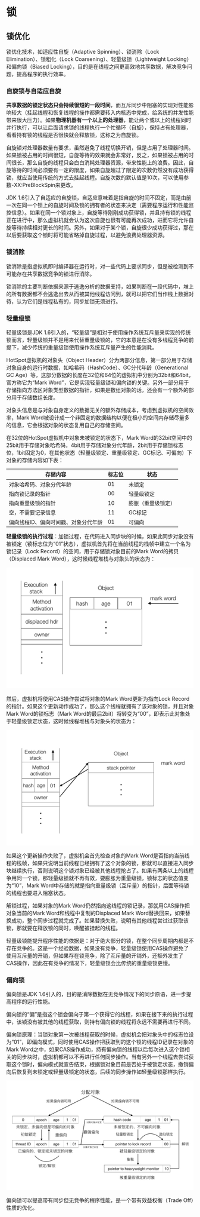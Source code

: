 # 锁

## 锁优化

锁优化技术，如适应性自旋（Adaptive Spinning）、锁消除（Lock Elimination）、锁粗化（Lock Coarsening）、轻量级锁（Lightweight Locking）和偏向锁（Biased Locking），目的是在线程之间更高效地共享数据，解决竞争问题，提高程序的执行效率。

### 自旋锁与自适应自旋

**共享数据的锁定状态只会持续很短的一段时间**，而互斥同步中阻塞的实现对性能影响较大（挂起线程和恢复线程的操作都需要转入内核态中完成，给系统的并发性能带来很大压力）。如果**物理机器有一个以上的处理器**，能让两个或以上的线程同时并行执行，可以让后面请求锁的线程执行一个忙循环（自旋），保持占有处理器，看看持有锁的线程是否很快就会释放锁，这称之为自旋锁。

自旋锁对处理器数量有要求，虽然避免了线程切换开销，但是占用了处理器时间。如果锁被占用的时间很短，自旋等待的效果就会非常好，反之，如果锁被占用的时间很长，那么自旋的线程只会白白消耗处理器资源，带来性能上的浪费。因此，自旋等待的时间必须要有一定的限度，如果自旋超过了限定的次数仍然没有成功获得锁，就应当使用传统的方式去挂起线程。自旋次数的默认值是10次，可以使用参数-XX:PreBlockSpin来更改。

JDK 1.6引入了自适应的自旋锁，自适应意味着是指自旋的时间不固定，而是由前一次在同一个锁上的自旋时间及锁的拥有者的状态来决定（需要程序运行和性能监控信息）。如果在同一个锁对象上，自旋等待刚刚成功获得锁，并且持有锁的线程正在进行中，那么虚拟机就会认为这次自旋也很有可能再次成功，进而它将允许自旋等待持续相对更长的时间。另外，如果对于某个锁，自旋很少成功获得过，那在以后要获取这个锁时将可能省略掉自旋过程，以避免浪费处理器资源。

### 锁消除

锁消除是指虚拟机即时编译器在运行时，对一些代码上要求同步，但是被检测到不可能存在共享数据竞争的锁进行消除。

锁消除的主要判断依据来源于逃逸分析的数据支持，如果判断在一段代码中，堆上的所有数据都不会逃逸出去从而被其他线程访问到，就可以把它们当作栈上数据对待，认为它们是线程私有的，同步加锁无须进行。

### 轻量级锁

轻量级锁是JDK 1.6引入的，“轻量级”是相对于使用操作系统互斥量来实现的传统锁而言，轻量级锁并不是用来代替重量级锁的，它的本意是在没有多线程竞争的前提下，减少传统的重量级锁使用操作系统互斥量产生的性能消耗。

HotSpot虚拟机的对象头（Object Header）分为两部分信息，第一部分用于存储对象自身的运行时数据，如哈希码（HashCode）、GC分代年龄（Generational GC Age）等，这部分数据的长度在32位和64位的虚拟机中分别为32bit和64bit，官方称它为“Mark Word”，它是实现轻量级锁和偏向锁的关键。另外一部分用于存储指向方法区对象类型数据的指针，如果是数组对象的话，还会有一个额外的部分用于存储数组长度。

对象头信息是与对象自身定义的数据无关的额外存储成本，考虑到虚拟机的空间效率，Mark Word被设计成一个非固定的数据结构以便在极小的空间内存储尽量多的信息，它会根据对象的状态复用自己的存储空间。

在32位的HotSpot虚拟机中对象未被锁定的状态下，Mark Word的32bit空间中的25bit用于存储对象哈希码，4bit用于存储对象分代年龄，2bit用于存储锁标志位，1bit固定为0，在其他状态（轻量级锁定、重量级锁定、GC标记、可偏向）下对象的存储内容如下表：

| 存储内容 | 标志位 | 状态 |
| --- | --- | --- |
| 对象哈希码、对象分代年龄 | 01 | 未锁定 |
| 指向锁记录的指针 | 00 | 轻量级锁定 |
| 指向重量级锁的指针 | 10 | 膨胀（重量级锁定）|
| 空，不需要记录信息 | 11 | GC标记 |
| 偏向线程ID、偏向时间戳、对象分代年龄 | 01 | 可偏向 |

**轻量级锁的执行过程**：加锁过程，在代码进入同步块的时候，如果此同步对象没有被锁定（锁标志位为“01”状态），虚拟机首先将在当前线程的栈帧中建立一个名为锁记录（Lock Record）的空间，用于存储锁对象目前的Mark Word的拷贝（Displaced Mark Word），这时候线程堆栈与对象头的状态为：

![轻量级锁CAS操作之前堆栈与对象的状态](images/before.png)

然后，虚拟机将使用CAS操作尝试将对象的Mark Word更新为指向Lock Record的指针。如果这个更新动作成功了，那么这个线程就拥有了该对象的锁，并且对象Mark Word的锁标志（Mark Word的最后2bit）将转变为“00”，即表示此对象处于轻量级锁定状态，这时候线程堆栈与对象头的状态为：

![轻量级锁CAS操作之后堆栈与对象的状态](images/after.png)

如果这个更新操作失败了，虚拟机会首先检查对象的Mark Word是否指向当前线程的栈帧，如果只说明当前线程已经拥有了这个对象的锁，那就可以直接进入同步块继续执行，否则说明这个锁对象已经被其他线程抢占了。如果有两条以上的线程争用同一个锁，那轻量级锁就不再有效，要膨胀为重量级锁，锁标志的状态值变为“10”，Mark Word中存储的就是指向重量级锁（互斥量）的指针，后面等待锁的线程也要进入阻塞状态。

解锁过程，如果对象的Mark Word仍然指向这线程的锁记录，那就用CAS操作把对象当前的Mark Word和线程中复制的Displaced Mark Word替换回来，如果替换成功，整个同步过程就完成了。如果替换失败，说明有其他线程尝试过获取该锁，那就要在释放锁的同时，唤醒被挂起的线程。

轻量级锁能提升程序性能的依据是：对于绝大部分的锁，在整个同步周期内都是不存在竞争的。这是一个经验数据，如果没有竞争，轻量级锁使用CAS操作避免了使用互斥量的开销，但如果存在锁竞争，除了互斥量的开销外，还额外发生了CAS操作，因此在有竞争的情况下，轻量级锁会比传统的重量级锁更慢。

### 偏向锁

偏向锁是JDK 1.6引入的，目的是消除数据在无竞争情况下的同步原语，进一步提高程序的运行性能。

偏向锁的“偏”是指这个锁会偏向于第一个获得它的线程，如果在接下来的执行过程中，该锁没有被其他的线程获取，则持有偏向锁的线程将永远不需要再进行不同。

偏向锁原理：当锁对象第一次被线程获取的时候，虚拟机会把对象头中的标志位设为“01”，即偏向模式，同时使用CAS操作把获取到的这个锁的线程ID记录在对象的Mark Word之中，如果CAS操作成功，持有偏向锁的线程以后每次进入这个锁相关的同步块时，虚拟机都可以不再进行任何同步操作。当有另外一个线程去尝试获取这个锁时，偏向模式就宣告结束，根据锁对象目前是否处于被锁定状态，撤销偏向后恢复到未锁定或轻量级锁定的状态，后续的同步操作如轻量级锁那样执行。

!["偏向锁、轻量级锁的状态转化及对象Mark Word的关系"](images/lockstate.png)

偏向锁可以提高带有同步但无竞争的程序性能，是一个带有效益权衡（Trade Off）性质的优化。
